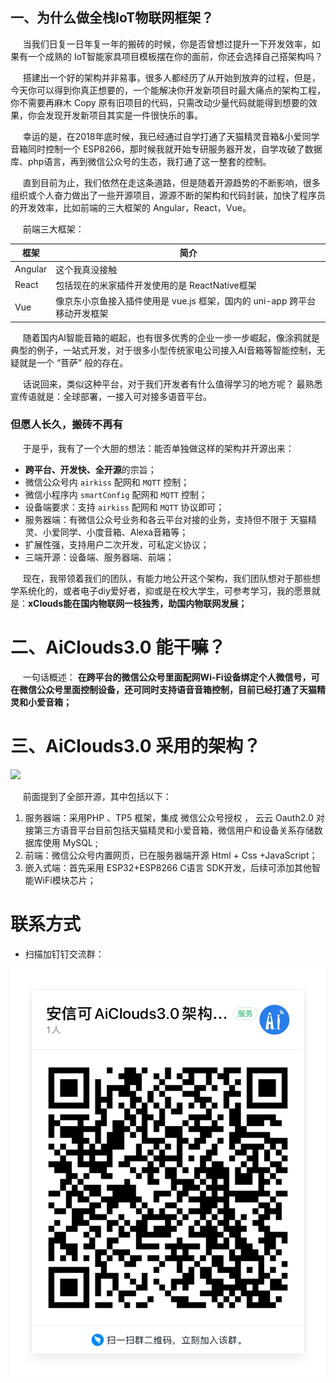 
## 一、为什么做全栈IoT物联网框架？

&nbsp;&nbsp;&nbsp;&nbsp;  当我们日复一日年复一年的搬砖的时候，你是否曾想过提升一下开发效率，如果有一个成熟的 IoT智能家具项目模板摆在你的面前，你还会选择自己搭架构吗？

&nbsp;&nbsp;&nbsp;&nbsp;  搭建出一个好的架构并非易事，很多人都经历了从开始到放弃的过程，但是，今天你可以得到你真正想要的，一个能解决你开发新项目时最大痛点的架构工程，你不需要再麻木 Copy 原有旧项目的代码，只需改动少量代码就能得到想要的效果，你会发现开发新项目其实是一件很快乐的事。

&nbsp;&nbsp;&nbsp;&nbsp;  幸运的是，在2018年底时候，我已经通过自学打通了天猫精灵音箱&小爱同学音箱同时控制一个 ESP8266，那时候我就开始专研服务器开发，自学攻破了数据库、php语言，再到微信公众号的生态，我打通了这一整套的控制。

&nbsp;&nbsp;&nbsp;&nbsp;  直到目前为止，我们依然在走这条道路，但是随着开源趋势的不断影响，很多组织或个人奋力做出了一些开源项目，源源不断的架构和代码封装，加快了程序员的开发效率，比如前端的三大框架的 Angular，React，Vue。


&nbsp;&nbsp;&nbsp;&nbsp;  前端三大框架：


| 框架| 简介|
|--|--|
|Angular|这个我真没接触|
|React|包括现在的米家插件开发使用的是 ReactNative框架|
|Vue|像京东小京鱼接入插件使用是 vue.js 框架，国内的 uni-app 跨平台移动开发框架|


&nbsp;&nbsp;&nbsp;&nbsp;  随着国内AI智能音箱的崛起，也有很多优秀的企业一步一步崛起，像涂鸦就是典型的例子，一站式开发，对于很多小型传统家电公司接入AI音箱等智能控制，无疑就是一个 “菩萨” 般的存在。

&nbsp;&nbsp;&nbsp;&nbsp;  话说回来，类似这种平台，对于我们开发者有什么值得学习的地方呢？ 最熟悉宣传语就是：全球部署，一接入可对接多语音平台。

### 但愿人长久，搬砖不再有

&nbsp;&nbsp;&nbsp;&nbsp;  于是乎，我有了一个大胆的想法：能否单独做这样的架构并开源出来：

- **跨平台、开发快、全开源**的宗旨；
- 微信公众号内 `airkiss` 配网和 `MQTT` 控制；
- 微信小程序内 `smartConfig` 配网和 `MQTT` 控制；
- 设备端要求：支持 `airkiss` 配网和 `MQTT` 协议即可；
- 服务器端：有微信公众号业务和各云平台对接的业务，支持但不限于 天猫精灵、小爱同学、小度音箱、Alexa音箱等；
- 扩展性强，支持用户二次开发，可私定义协议；
- 三端开源：设备端、服务器端、前端；

&nbsp;&nbsp;&nbsp;&nbsp;  现在，我带领着我们的团队，有能力地公开这个架构，我们团队想对于那些想学系统化的，或者电子diy爱好者，抑或是在校大学生，可参考学习，我的愿景就是：**xClouds能在国内物联网一枝独秀，助国内物联网发展；**



# 二、AiClouds3.0 能干嘛？

&nbsp;&nbsp;&nbsp;&nbsp;  一句话概述： **在跨平台的微信公众号里面配网Wi-Fi设备绑定个人微信号，可在微信公众号里面控制设备，还可同时支持语音音箱控制，目前已经打通了天猫精灵和小爱音箱；**

# 三、AiClouds3.0 采用的架构？


![](https://img-blog.csdnimg.cn/20200507084945692.png)



&nbsp;&nbsp;&nbsp;&nbsp;  前面提到了全部开源，其中包括以下：

1. 服务器端：采用PHP 、TP5 框架，集成 微信公众号授权 ， 云云 Oauth2.0 对接第三方语音平台目前包括天猫精灵和小爱音箱，微信用户和设备关系存储数据库使用 MySQL ;
2. 前端：微信公众号内置网页，已在服务器端开源 Html + Css +JavaScript；
3. 嵌入式端：首先采用 ESP32+ESP8266 C语言 SDK开发，后续可添加其他智能WiFi模块芯片；


# 联系方式

- 扫描加钉钉交流群：

![在这里插入图片描述](../_media/quick/dingding_qr.JPG ':size=300x400')